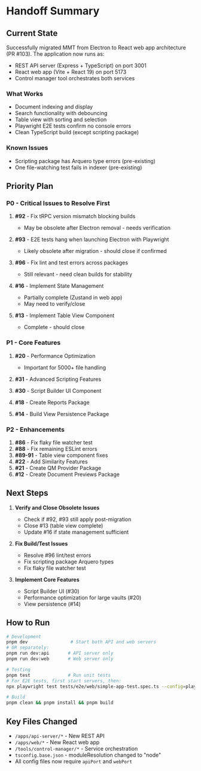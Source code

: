 # Handoff Summary

## Current State

Successfully migrated MMT from Electron to React web app architecture (PR #103). The application now runs as:
- REST API server (Express + TypeScript) on port 3001
- React web app (Vite + React 19) on port 5173
- Control manager tool orchestrates both services

### What Works
- Document indexing and display
- Search functionality with debouncing
- Table view with sorting and selection
- Playwright E2E tests confirm no console errors
- Clean TypeScript build (except scripting package)

### Known Issues
- Scripting package has Arquero type errors (pre-existing)
- One file-watching test fails in indexer (pre-existing)

## Priority Plan

### P0 - Critical Issues to Resolve First
1. **#92** - Fix tRPC version mismatch blocking builds
   - May be obsolete after Electron removal - needs verification
   
2. **#93** - E2E tests hang when launching Electron with Playwright
   - Likely obsolete after migration - should close if confirmed
   
3. **#96** - Fix lint and test errors across packages
   - Still relevant - need clean builds for stability

4. **#16** - Implement State Management
   - Partially complete (Zustand in web app)
   - May need to verify/close

5. **#13** - Implement Table View Component
   - Complete - should close

### P1 - Core Features
1. **#20** - Performance Optimization
   - Important for 5000+ file handling
   
2. **#31** - Advanced Scripting Features
3. **#30** - Script Builder UI Component
4. **#18** - Create Reports Package
5. **#14** - Build View Persistence Package

### P2 - Enhancements
1. **#86** - Fix flaky file watcher test
2. **#88** - Fix remaining ESLint errors
3. **#89-91** - Table view component fixes
4. **#22** - Add Similarity Features
5. **#21** - Create QM Provider Package
6. **#12** - Create Document Previews Package

## Next Steps

1. **Verify and Close Obsolete Issues**
   - Check if #92, #93 still apply post-migration
   - Close #13 (table view complete)
   - Update #16 if state management sufficient

2. **Fix Build/Test Issues**
   - Resolve #96 lint/test errors
   - Fix scripting package Arquero types
   - Fix flaky file watcher test

3. **Implement Core Features**
   - Script Builder UI (#30)
   - Performance optimization for large vaults (#20)
   - View persistence (#14)

## How to Run

```bash
# Development
pnpm dev                # Start both API and web servers
# OR separately:
pnpm run dev:api       # API server only
pnpm run dev:web       # Web server only

# Testing
pnpm test              # Run unit tests
# For E2E tests, first start servers, then:
npx playwright test tests/e2e/web/simple-app-test.spec.ts --config=playwright-simple.config.ts

# Build
pnpm clean && pnpm install && pnpm build
```

## Key Files Changed
- `/apps/api-server/*` - New REST API
- `/apps/web/*` - New React web app
- `/tools/control-manager/*` - Service orchestration
- `tsconfig.base.json` - moduleResolution changed to "node"
- All config files now require `apiPort` and `webPort`